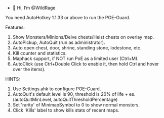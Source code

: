 - 👋 Hi, I’m @WildRage


You need AutoHotkey 1.1.33 or above to run the POE-Guard.

Features:

1. Show Monsters/Minions/Delve chests/Heist chests on overlay map.
2. AutoPickup, AutoQuit (run as administrator).
3. Auto open chest, door, shrine, standing stone, lodestone, etc.
4. Kill counter and statistics.
5. Maphack support, if NOT run PoE as a limited user (Ctrl+M).
6. AutoClick (use Ctrl+Double Click to enable it, then hold Ctrl and hover over the items).

HINTS:

1. Use Settings.ahk to configure POE-Guard.
2. AutoQuit's default level is 90, threshold is 20% of life + es. (autoQuitMinLevel, autoQuitThresholdPercentage)
3. Set 'rarity' of MinimapSymbol to 0 to show normal monsters.
4. Click 'Kills' label to show kills stats of recent maps.

